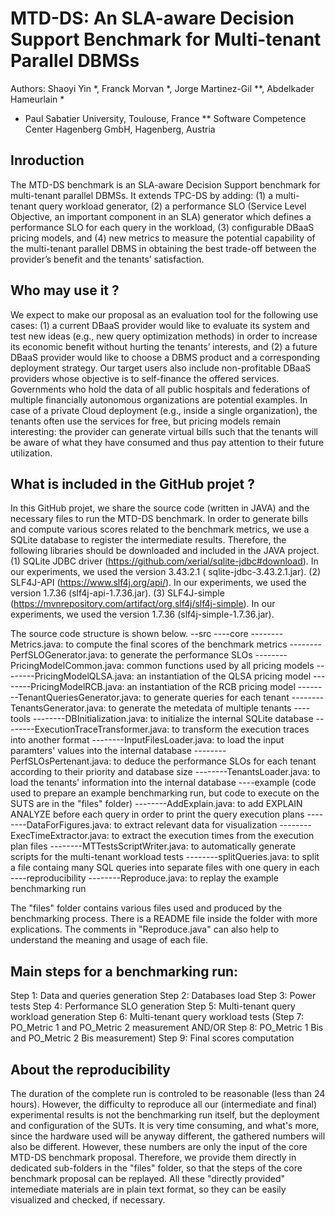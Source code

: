 # MTD-DS: An SLA-aware Decision Support Benchmark for Multi-tenant Parallel DBMSs
Authors: Shaoyi Yin *, Franck Morvan *, Jorge Martinez-Gil **, Abdelkader Hameurlain *
* Paul Sabatier University, Toulouse, France
** Software Competence Center Hagenberg GmbH, Hagenberg, Austria
  
## Inroduction
The MTD-DS benchmark is an SLA-aware Decision Support benchmark for multi-tenant parallel DBMSs. It extends TPC-DS by adding: (1) a multi-tenant query workload generator, (2) a performance SLO (Service Level Objective, an important component in an SLA) generator which defines a performance SLO for each query in the workload, (3) configurable DBaaS pricing models, and (4) new metrics to measure the potential capability of the multi-tenant parallel DBMS in obtaining the best trade-off between the provider’s benefit and the tenants’ satisfaction.

## Who may use it ?
We expect to make our proposal as an evaluation tool for the following use cases: (1) a current DBaaS provider would like to evaluate its system and test new ideas (e.g., new query optimization methods) in order to increase its economic benefit without hurting the tenants’ interests, and (2) a future DBaaS provider would like to choose a DBMS product and a corresponding deployment strategy. Our target users also include non-profitable DBaaS providers whose objective is to self-finance the offered services. Governments who hold the data of all public hospitals and federations of multiple financially autonomous organizations are potential examples. In case of a private Cloud deployment (e.g., inside a single organization), the tenants often use the services for free, but pricing models remain interesting: the provider can generate virtual bills such that the tenants will be aware of what they have consumed and thus pay attention to their future utilization.

## What is included in the GitHub projet ?
In this GitHub projet, we share the source code (written in JAVA) and the necessary files to run the MTD-DS benchmark.
In order to generate bills and compute various scores related to the benchmark metrics, we use a SQLite database to register the intermediate results. Therefore, the following libraries should be downloaded and included in the JAVA project.
(1) SQLite JDBC driver (https://github.com/xerial/sqlite-jdbc#download). In our experiments, we used the version 3.43.2.1 ( sqlite-jdbc-3.43.2.1.jar).
(2) SLF4J-API (https://www.slf4j.org/api/). In our experiments, we used the version 1.7.36 (slf4j-api-1.7.36.jar).
(3) SLF4J-simple (https://mvnrepository.com/artifact/org.slf4j/slf4j-simple). In our experiments, we used the version 1.7.36 (slf4j-simple-1.7.36.jar).

The source code structure is shown below.
--src
----core
--------Metrics.java: to compute the final scores of the benchmark metrics 
--------PerfSLOGenerator.java: to generate the performance SLOs
--------PricingModelCommon.java: common functions used by all pricing models
--------PricingModelQLSA.java: an instantiation of the QLSA pricing model
--------PricingModelRCB.java: an instantiation of the RCB pricing model
--------TenantQueriesGenerator.java: to generate queries for each tenant
--------TenantsGenerator.java: to generate the metedata of multiple tenants
----tools
--------DBInitialization.java: to initialize the internal SQLite database
--------ExecutionTraceTransformer.java: to transform the execution traces into another format
--------InputFilesLoader.java: to load the input paramters' values into the internal database
--------PerfSLOsPertenant.java: to deduce the performance SLOs for each tenant according to their priority and database size
--------TenantsLoader.java: to load the tenants' information into the internal database
----example (code used to prepare an example benchmarking run, but code to execute on the SUTS are in the "files" folder)
--------AddExplain.java: to add EXPLAIN ANALYZE before each query in order to print the query execution plans
--------DataForFigures.java: to extract relevant data for visualization
--------ExecTimeExtractor.java: to extract the execution times from the execution plan files
--------MTTestsScriptWriter.java: to automatically generate scripts for the multi-tenant workload tests
--------splitQueries.java: to split a file containg many SQL queries into separate files with one query in each
----reproducibility
--------Reproduce.java: to replay the example benchmarking run

The "files" folder contains various files used and produced by the benchmarking process. There is a README file inside the folder with more explications. The comments in "Reproduce.java" can also help to understand the meaning and usage of each file.

## Main steps for a benchmarking run:
Step 1: Data and queries generation
Step 2: Databases load
Step 3: Power tests
Step 4: Performance SLO generation
Step 5: Multi-tenant query workload generation
Step 6: Multi-tenant query workload tests
(Step 7: PO_Metric 1 and PO_Metric 2 measurement
AND/OR
Step 8: PO_Metric 1 Bis and PO_Metric 2 Bis measurement)
Step 9: Final scores computation

## About the reproducibility
The duration of the complete run is controled to be reasonable (less than 24 hours). However, the difficulty to reproduce all our (intermediate and final) experimental results is not the benchmarking run itself, but the deployment and configuration of the SUTs. It is very time consuming, and what's more, since the hardware used will be anyway different, the gathered numbers will also be different. However, these numbers are only the input of the core MTD-DS benchmark proposal. Therefore, we provide them directly in dedicated sub-folders in the "files" folder, so that the steps of the core benchmark proposal can be replayed. All these "directly provided" intemediate materials are in plain text format, so they can be easily visualized and checked, if necessary. 
